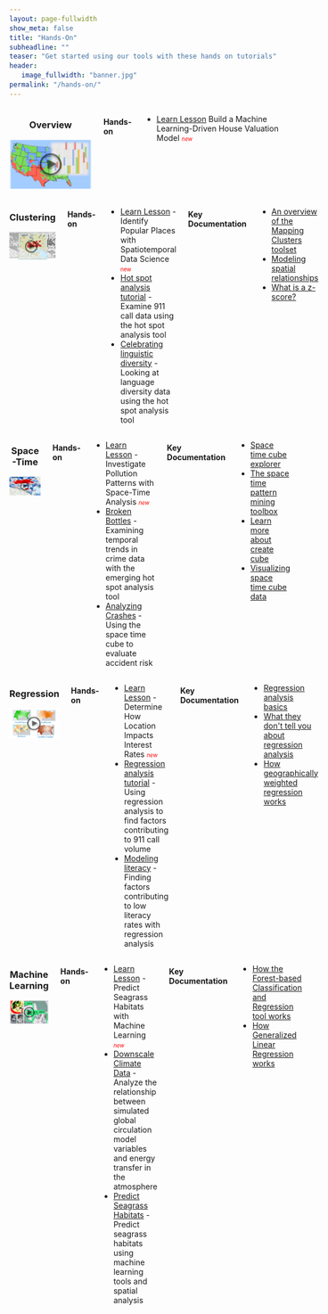 ```yaml
---
layout: page-fullwidth
show_meta: false
title: "Hands-On"
subheadline: ""
teaser: "Get started using our tools with these hands on tutorials"
header:
   image_fullwidth: "banner.jpg"
permalink: "/hands-on/"
---
```




<div id="overview_div" markdown="1" class="row">
<div class="small-12 large-6 columns" markdown="1" top="0">
<div align="center" markdown="1">

### Overview
<a href="https://www.youtube.com/watch?v=i4S7yPkGVd0&feature=youtu.be" target="_blank"><img src="/images/grouping_2_sm-play.PNG" alt="Cluster analysis in the United States" class="inline"/></a>
</div>

#### Hands-on
* [Learn Lesson](https://learn.arcgis.com/en/projects/build-a-machine-learning-driven-house-valuation-model/) Build a Machine Learning-Driven House Valuation Model <span style="color:red; font-size: 70%; ">*new*</span>
</div>


<div class="small-12 large-6 columns" markdown="1" top="0">
<div align="center" markdown="1">

### Clustering
<a href="https://www.youtube.com/watch?v=qQNOlfOYtyw&index=51&list=PLaPDDLTCmy4YcXpv_ypX3YicMHVUOuGYR" target="_blank"><img src="/images/Clustering_3images-sm-play.PNG" alt="Using clustering and hot spot analysis to examine trends" class="inline"/></a>
</div>

#### Hands-on
* [Learn Lesson](https://learn.arcgis.com/en/projects/identify-popular-places-with-spatiotemporal-data-science/#analyze-the-data-spatially) - Identify Popular Places with Spatiotemporal Data Science <span style="color:red; font-size: 70%; ">new</span>
* [Hot spot analysis tutorial](http://www.arcgis.com/home/item.html?id=6626d5cc81a745f1b737028f7a519521) - Examine 911 call data using the hot spot analysis tool
* [Celebrating linguistic diversity](http://desktop.arcgis.com/en/analytics/case-studies/linguistic-diversity-1-intro.htm) - Looking at language diversity data using the hot spot analysis tool

#### Key Documentation
* [An overview of the Mapping Clusters toolset](http://pro.arcgis.com/en/pro-app/tool-reference/spatial-statistics/an-overview-of-the-mapping-clusters-toolset.htm)
* [Modeling spatial relationships](http://pro.arcgis.com/en/pro-app/tool-reference/spatial-statistics/modeling-spatial-relationships.htm)
* [What is a z-score?](http://pro.arcgis.com/en/pro-app/tool-reference/spatial-statistics/what-is-a-z-score-what-is-a-p-value.htm)

</div>
</div>




<div id="overview_div" markdown="1" class="row">
<div class="small-12 large-6 columns" markdown="1" top="0">
<div align="center" markdown="1">

### Space-Time
<a href="https://www.youtube.com/watch?v=0aV6HHwJuo4&index=50&list=PLaPDDLTCmy4YcXpv_ypX3YicMHVUOuGYR" target="_blank"><img src="/images/whats-new-play.jpg" alt="Examine spatio-temporal data with the space time cube" class="inline"/></a>
</div>

#### Hands-on
* [Learn Lesson](https://learn.arcgis.com/en/projects/investigate-pollution-patterns-with-space-time-analysis/) - Investigate Pollution Patterns with Space-Time Analysis <span style="color:red; font-size: 70%; ">*new*</span>
* [Broken Bottles](http://desktop.arcgis.com/en/analytics/case-studies/broken-bottles-1-overview.htm) - Examining temporal trends in crime data with the emerging hot spot analysis tool
* [Analyzing Crashes](http://desktop.arcgis.com/en/analytics/case-studies/analyzing-crashes-1-overview.htm) - Using the space time cube to evaluate accident risk

#### Key Documentation
* [Space time cube explorer](http://esriurl.com/spacetimecubeexplorer)
* [The space time pattern mining toolbox](http://pro.arcgis.com/en/pro-app/tool-reference/space-time-pattern-mining/an-overview-of-the-space-time-pattern-mining-toolbox.htm)
* [Learn more about create cube](http://pro.arcgis.com/en/pro-app/tool-reference/space-time-pattern-mining/learnmorecreatecube.htm)
* [Visualizing space time cube data](http://pro.arcgis.com/en/pro-app/tool-reference/space-time-pattern-mining/visualizing-cube-data.htm)
</div>



<div class="small-12 large-6 columns" markdown="1" top="0">
<div align="center" markdown="1">

### Regression
<a href="http://www.esri.com/videos/watch?videoid=3871&isLegacy=true&title=modeling-spatial-relationships-using-regression-analysis" target="_blank"><img src="/images/model-regression-banner-sm-play.png" alt="Regression analysis helps to explore relationships in data" class="inline"/></a>
</div>

#### Hands-on
* [Learn Lesson](https://learn.arcgis.com/en/projects/determine-how-location-impacts-interest-rates/) - Determine How Location Impacts Interest Rates <span style="color:red; font-size: 70%; ">*new*</span>
* [Regression analysis tutorial](http://www.arcgis.com/home/item.html?id=71a65d35688a4502b123cbdfc99afdee) - Using regression analysis to find factors contributing to 911 call volume
* [Modeling literacy](http://desktop.arcgis.com/en/analytics/case-studies/modeling-literacy.htm) - Finding factors contributing to low literacy rates with regression analysis

#### Key Documentation
* [Regression analysis basics](http://pro.arcgis.com/en/pro-app/tool-reference/spatial-statistics/regression-analysis-basics.htm)
* [What they don't tell you about regression analysis](http://pro.arcgis.com/en/pro-app/tool-reference/spatial-statistics/what-they-don-t-tell-you-about-regression-analysis.htm)
* [How geographically weighted regression works](http://pro.arcgis.com/en/pro-app/tool-reference/spatial-statistics/how-gwr-regression-works.htm)
</div>




<div id="overview_div" markdown="1" class="row">
<div class="small-12 large-6 columns" markdown="1" top="0">
<div align="center" markdown="1">

### Machine Learning
<a href="https://www.youtube.com/watch?v=duZ7jor_YrU&feature=youtu.be" target="_blank"><img src="/images/machine_learning_SM_play.png" alt="Machine Learning in ArcGIS" class="inline"/></a>
</div>

#### Hands-on
* [Learn Lesson](https://learn.arcgis.com/en/projects/predict-seagrass-habitats-with-machine-learning/) - Predict Seagrass Habitats with Machine Learning <span style="color:red; font-size: 70%; ">*new*</span>
* [Downscale Climate Data](https://learn.arcgis.com/en/projects/downscale-climate-data-with-machine-learning/) - Analyze the relationship between simulated global circulation model variables and energy transfer in the atmosphere
* [Predict Seagrass Habitats](https://learn.arcgis.com/en/projects/predict-seagrass-habitats-with-machine-learning/) - Predict seagrass habitats using machine learning tools and spatial analysis

#### Key Documentation
* [How the Forest-based Classification and Regression tool works](https://pro.arcgis.com/en/pro-app/tool-reference/spatial-statistics/how-forest-works.htm)
* [How Generalized Linear Regression works](https://pro.arcgis.com/en/pro-app/tool-reference/spatial-statistics/how-glr-works.htm)
</div>

</div>